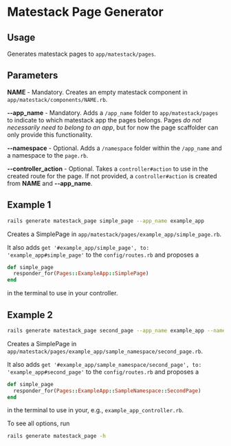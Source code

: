 # Matestack Page Generator

## Usage

Generates matestack pages to `app/matestack/pages`.

## Parameters

**NAME** - Mandatory. Creates an empty matestack component in `app/matestack/components/NAME.rb`.

**--app_name** - Mandatory. Adds a `/app_name` folder to `app/matestack/pages` to indicate to which matestack app the pages belongs. Pages _do not necessarily need to belong to an app_, but for now the page scaffolder can only provide this functionality.

**--namespace** - Optional. Adds a `/namespace` folder within the `/app_name` and a namespace to the `page.rb`.

**--controller_action** - Optional. Takes a `controller#action` to use in the created route for the page. If not provided, a `controller#action` is created from **NAME** and **--app_name**.

## Example 1

```bash
rails generate matestack_page simple_page --app_name example_app
```

Creates a SimplePage in `app/matestack/pages/example_app/simple_page.rb`.

It also adds `get '#example_app/simple_page', to: 'example_app#simple_page'` to the `config/routes.rb` and proposes a
```ruby
def simple_page
  responder_for(Pages::ExampleApp::SimplePage)
end
```
in the terminal to use in your controller.

## Example 2

```bash
rails generate matestack_page second_page --app_name example_app --namespace sample_namespace
```

Creates a SimplePage in `app/matestack/pages/example_app/sample_namespace/second_page.rb`.

It also adds `get '#example_app/sample_namespace/second_page', to: 'example_app#second_page'` to the `config/routes.rb` and proposes a
```ruby
def simple_page
  responder_for(Pages::ExampleApp::SampleNamespace::SecondPage)
end
```
in the terminal to use in your, e.g., `example_app_controller.rb`.

To see all options, run
```bash
rails generate matestack_page -h
```
